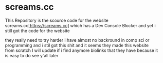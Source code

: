 # screams.cc

This Repository is the scource code for the website screams.cc[https://screams.cc] which has a Dev Console Blocker and yet i still got the code for the website 

they really need to try harder i have almost no backround in comp sci or programming and i stil got this shit and it seems they made this website from scratch
I will update if i find anymore biolinks that they have because it is easy to do see y'all later
